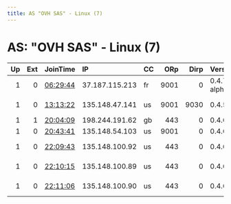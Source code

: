 ```yaml
---
title: AS "OVH SAS" - Linux (7)
---
```


# AS: "OVH SAS" - Linux (7)

|   Up |   Ext | JoinTime                                                                                              | IP             | CC   |   ORp |   Dirp | Version       | Contact                   | Nickname        |   eFamMembers |
|-----:|------:|:------------------------------------------------------------------------------------------------------|:---------------|:-----|------:|-------:|:--------------|:--------------------------|:----------------|--------------:|
|    1 |     0 | [06:29:44](https://nusenu.github.io/OrNetStats/w/relay/58DD16C0E67F01415B154A5C8EDA8B6E10C889A3.html) | 37.187.115.213 | fr   |  9001 |      0 | 0.4.7.4-alpha | reichsmusikkammer at gmai | RMK             |             1 |
|    1 |     0 | [13:13:22](https://nusenu.github.io/OrNetStats/w/relay/3A721B8078E3E829319F7132F7A1D8D2090E1791.html) | 135.148.47.141 | us   |  9001 |   9030 | 0.4.5.9       | TOR jsperl AT pm DOT me   | Delta3          |             1 |
|    1 |     1 | [20:04:09](https://nusenu.github.io/OrNetStats/w/relay/64A2D63AC4D72D0386EE86C6EE393FE319A2D4E9.html) | 198.244.191.62 | gb   |   443 |      0 | 0.4.6.10      | ovhswagger@sadf.com       | ovhSwagger      |             1 |
|    1 |     0 | [20:43:41](https://nusenu.github.io/OrNetStats/w/relay/2CFFDEAEA997E741A7E850CDC9F1E9815DC36759.html) | 135.148.54.103 | us   |  9001 |      0 | 0.4.6.10      | None                      | Computer0111    |             1 |
|    1 |     0 | [22:09:43](https://nusenu.github.io/OrNetStats/w/relay/EAC35E29082DE3D3B7641252E98C3B05C8005F2C.html) | 135.148.100.92 | us   |   443 |      0 | 0.4.6.10      | CanisAlpha aa tt PROTON M | CanisLupus      |             3 |
|    1 |     0 | [22:10:15](https://nusenu.github.io/OrNetStats/w/relay/5B1E5FD62727F021B5AEE6554E57EE5842909D6E.html) | 135.148.100.89 | us   |   443 |      0 | 0.4.6.10      | CanisAlpha aa tt PROTON M | CanisFamiliaris |             3 |
|    1 |     0 | [22:11:06](https://nusenu.github.io/OrNetStats/w/relay/728F97D5BCB131698814D8C713C2220C6E7267DE.html) | 135.148.100.90 | us   |   443 |      0 | 0.4.6.10      | CanisAlpha aa tt PROTON M | CanisLatrans    |             3 |
